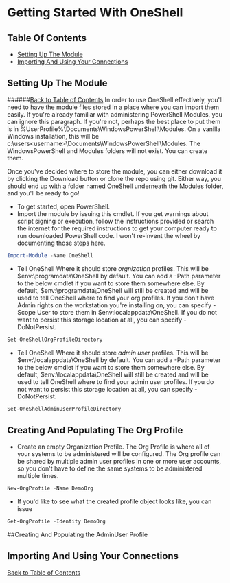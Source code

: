 # Getting Started With OneShell

## <a name="TOC"></a>Table Of Contents
- [Setting Up The Module](#SettingUp)
- [Importing And Using Your Connections](#ImportingAndUsing)
## <a name="SettingUp"></a>Setting Up The Module
######[Back to Table of Contents](#TOC)
In order to use OneShell effectively, you'll need to have the module files stored in a place where you can import them easily. If you're already familiar with administering PowerShell Modules, you can ignore this paragraph. If you're not, perhaps the best place to put them is in %UserProfile%\Documents\WindowsPowerShell\Modules. On a vanilla Windows installation, this will be c:\users\<username>\Documents\WindowsPowerShell\Modules. The WindowsPowerShell and Modules folders will not exist. You can create them.

Once you've decided where to store the module, you can either download it by clicking the Download button or clone the repo using git. Either way, you should end up with a folder named OneShell underneath the Modules folder, and you'll be ready to go!

- To get started, open PowerShell.
- Import the module by issuing this cmdlet. If you get warnings about script signing or execution, follow the instructions provided or search the internet for the required instructions to get your computer ready to run downloaded PowerShell code. I won't re-invent the wheel by documenting those steps here.
```PowerShell
Import-Module -Name OneShell
```
- Tell OneShell Where it should store _orgnization_ profiles. This will be $env:\programdata\OneShell by default. You can add a -Path parameter to the below cmdlet if you want to store them somewhere else. By default, $env:\programdata\OneShell will still be created and will be used to tell OneShell where to find your org profiles. If you don't have Admin rights on the workstation you're installing on, you can specify -Scope User to store them in $env:localappdata\OneShell. If you do not want to persist this storage location at all, you can specify -DoNotPersist.
```PowerShell
Set-OneShellOrgProfileDirectory
```
- Tell OneShell Where it should store _admin user_ profiles. This will be $env:\localappdata\OneShell by default. You can add a -Path parameter to the below cmdlet if you want to store them somewhere else. By default, $env:\localappdata\OneShell will still be created and will be used to tell OneShell where to find your admin user profiles. If you do not want to persist this storage location at all, you can specify -DoNotPersist.
```PowerShell
Set-OneShellAdminUserProfileDirectory
```
## Creating And Populating The Org Profile

- Create an empty Organization Profile. The Org Profile is where all of your systems to be administered will be configured. The Org profile can be shared by multiple admin user profiles in one or more user accounts, so you don't have to define the same systems to be administered multiple times. 
```PowerShell
New-OrgProfile -Name DemoOrg
```
- If you'd like to see what the created profile object looks like, you can issue
```PowerShell
Get-OrgProfile -Identity DemoOrg
```
##Creating And Populating the AdminUser Profile

## <a name="ImportingAndUsing"></a>Importing And Using Your Connections
[Back to Table of Contents](#TOC)
